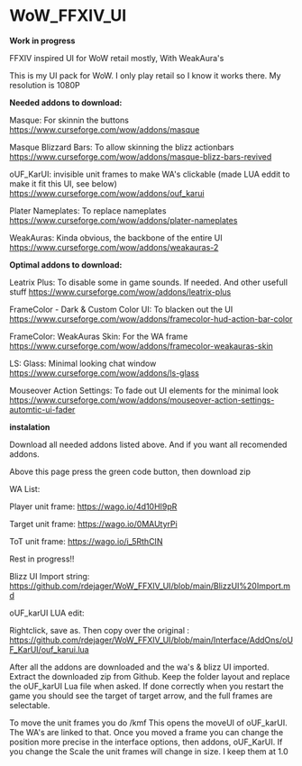 # WoW_FFXIV_UI

****Work in progress****


FFXIV inspired UI for WoW retail mostly, With WeakAura's

This is my UI pack for WoW. I only play retail so I know it works there. My resolution is 1080P

**Needed addons to download:**

Masque: For skinnin the buttons
https://www.curseforge.com/wow/addons/masque

Masque Blizzard Bars: To allow skinning the blizz actionbars
https://www.curseforge.com/wow/addons/masque-blizz-bars-revived

oUF_KarUI: invisible unit frames to make WA's clickable (made LUA eddit to make it fit this UI, see below)
https://www.curseforge.com/wow/addons/ouf_karui

Plater Nameplates: To replace nameplates
https://www.curseforge.com/wow/addons/plater-nameplates

WeakAuras: Kinda obvious, the backbone of the entire UI
https://www.curseforge.com/wow/addons/weakauras-2


**Optimal addons to download:**

Leatrix Plus: To disable some in game sounds. If needed. And other usefull stuff
https://www.curseforge.com/wow/addons/leatrix-plus

FrameColor - Dark & Custom Color UI: To blacken out the UI
https://www.curseforge.com/wow/addons/framecolor-hud-action-bar-color

FrameColor: WeakAuras Skin: For the WA frame
https://www.curseforge.com/wow/addons/framecolor-weakauras-skin

LS: Glass: Minimal looking chat window
https://www.curseforge.com/wow/addons/ls-glass

Mouseover Action Settings: To fade out UI elements for the minimal look
https://www.curseforge.com/wow/addons/mouseover-action-settings-automtic-ui-fader


**instalation**

Download all needed addons listed above. And if you want all recomended addons.

Above this page press the green code button, then download zip

WA List:

Player unit frame: https://wago.io/4d10HI9pR

Target unit frame: https://wago.io/0MAUtyrPi

ToT unit frame: https://wago.io/i_5RthCIN


Rest in progress!!



Blizz UI Import string: https://github.com/rdejager/WoW_FFXIV_UI/blob/main/BlizzUI%20Import.md

oUF_karUI LUA edit:

Rightclick, save as. Then copy over the original
: https://github.com/rdejager/WoW_FFXIV_UI/blob/main/Interface/AddOns/oUF_KarUI/ouf_karui.lua


After all the addons are downloaded and the wa's & blizz UI imported. Extract the downloaded zip from Github. Keep the folder layout and replace the oUF_karUI Lua file when asked. If done correctly when you restart the game you should see the target of target arrow, and the full frames are selectable. 

To move the unit frames you do /kmf  This opens the moveUI of oUF_karUI. The WA's are linked to that. Once you moved a frame you can change the position more precise in the interface options, then addons, oUF_KarUI.
If you change the Scale the unit frames will change in size. I keep them at 1.0





